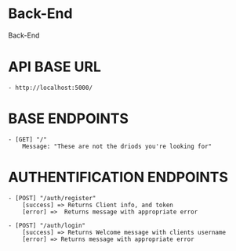 # Back-End
Back-End


# API BASE URL
    - http://localhost:5000/


# BASE ENDPOINTS
    - [GET] "/"
        Message: "These are not the driods you're looking for"

# AUTHENTIFICATION ENDPOINTS
    - [POST] "/auth/register"
        [success] => Returns Client info, and token
        [error] =>  Returns message with appropriate error

    - [POST] "/auth/login"
        [success] => Returns Welcome message with clients username
        [error] => Returns message with appropriate error
